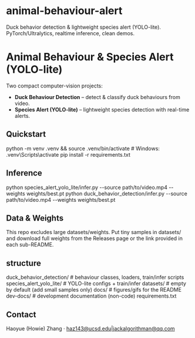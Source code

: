 # animal-behaviour-alert
Duck behavior detection &amp; lightweight species alert (YOLO-lite). PyTorch/Ultralytics, realtime inference, clean demos.


# Animal Behaviour & Species Alert (YOLO-lite)

Two compact computer-vision projects:
- **Duck Behaviour Detection** – detect & classify duck behaviours from video.
- **Species Alert (YOLO-lite)** – lightweight species detection with real-time alerts.

## Quickstart
python -m venv .venv && source .venv/bin/activate  # Windows: .venv\Scripts\activate
pip install -r requirements.txt

## Inference 
python species_alert_yolo_lite/infer.py --source path/to/video.mp4 --weights weights/best.pt
python duck_behavior_detection/infer.py --source path/to/video.mp4 --weights weights/best.pt

## Data & Weights
This repo excludes large datasets/weights. Put tiny samples in datasets/ and download full weights from the Releases page or the link provided in each sub-README.

## structure
duck_behavior_detection/   # behaviour classes, loaders, train/infer scripts
species_alert_yolo_lite/   # YOLO-lite configs + train/infer
datasets/                  # empty by default (add small samples only)
docs/                      # figures/gifs for the README
dev-docs/                  # development documentation (non-code)
requirements.txt

## Contact
Haoyue (Howie) Zhang · haz143@ucsd.edu|jackalgorithman@qq.com




